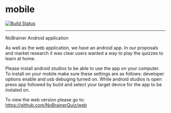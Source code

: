 # mobile
 <a href="https://travis-ci.org/NoBrainerQuiz/web" target="_blank"><img src="https://travis-ci.org/NoBrainerQuiz/mobile.svg?branch=master" alt="Build Status"></a><hr />
NoBrainer Android application

As well as the web application, we have an android app. In our proposals and market research it was clear users wanted a way to play the quizzes to learn at home.

Please install android studios to be able to use the app on your computer.
To install on your mobile make sure these settings are as follows: developer options enable and usb debuging turned on.
While android studios is open press app followed by build and select your target device for the app to be instaled on. 

To view the web version please go to: https://github.com/NoBrainerQuiz/web
